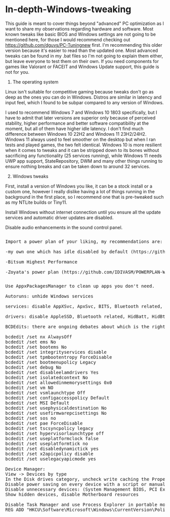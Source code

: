 # In-depth-Windows-tweaking

This guide is meant to cover things beyond "advanced" PC optimization as I want to share my observations regarding hardware and software. Most known tweaks like basic BIOS and Windows settings are not going to be mentioned here, for those I would recommend checking out https://github.com/dguvs/PC-Tuningnew first. I'm recommending this older version because it's easier to read than the updated one.
Most advanced tweaks can be found in my .bat files so I'm not going to explain them either, but leave everyone to test them on their own.
If you need components for games like Valorant or FACEIT and Windows Update support, this guide is not for you.


1. The operating system

Linux isn't suitable for competitive gaming because tweaks don't go as deep as the ones you can do in Windows. Distros are similar in latency and input feel, which I found to be subpar compared to any version of Windows.

I used to recommend Windows 7 and Windows 10 1803 specifically, but I have to admit that later versions are superior only because of perceived stability, higher performance and better software compatibility at the moment, but all of them have higher idle latency. I don't find much difference between Windows 10 22H2 and Windows 11 23H2/24H2.
Windows 11 always used to feel smoother on the desktop but when I ran tests and played games, the two felt identical.
Windows 10 is more resilient when it comes to tweaks and it can be stripped down to its bones without sacrificing any functionality (25 services running), while Windows 11 needs UWP app support, StateRepository, DWM and many other things running to ensure nothing breaks and can be taken down to around 32 services.


2. Windows tweaks

First, install a version of Windows you like, it can be a stock install or a custom one, however I really dislike having a lot of things running in the background in the first place,
so I recommend one that is pre-tweaked such as my NTLite builds or Tiny11.

Install Windows without internet connection until you ensure all the update services and automatic driver updates are disabled.

Disable audio enhancements in the sound control panel.
<pre>
<pre>
Import a power plan of your liking, my recommendations are:

-my own one which has idle disabled by default (https://github.com/Hyyote/files-/blob/main/Hyote.pow)

-Bitsum Highest Performance

-Zoyata's power plan (https://github.com/IDIVASM/POWERPLAN-WINDOWS-10-)
<pre>
<pre>
Use AppxPackagesManager to clean up apps you don't need.

Autoruns: unhide Windows services

services: disable AppXSvc, ApxSvc, BITS, Bluetooth related, FontCache, UDK related, WMI, Wpn services

drivers: disable AppleSSD, Bluetooth related, HidBatt, HidBth, Intel Serial IO related, Microsoft_Bluetooth, WacomPen

BCDEdits: there are ongoing debates about which is the right configuration for each version of Windows, but in my experience, the legacy settings provided the best results.

bcdedit /set nx AlwaysOff
bcdedit /set ems No
bcdedit /set bootems No
bcdedit /set integrityservices disable
bcdedit /set tpmbootentropy ForceDisable
bcdedit /set bootmenupolicy Legacy
bcdedit /set debug No
bcdedit /set disableelamdrivers Yes
bcdedit /set isolatedcontext No
bcdedit /set allowedinmemorysettings 0x0
bcdedit /set vm NO
bcdedit /set vsmlaunchtype Off
bcdedit /set configaccesspolicy Default
bcdedit /set MSI Default
bcdedit /set usephysicaldestination No
bcdedit /set usefirmwarepcisettings No
bcdedit /set sos no
bcdedit /set pae ForceDisable
bcdedit /set tscsyncpolicy legacy
bcdedit /set hypervisorlaunchtype off
bcdedit /set useplatformclock false
bcdedit /set useplatformtick no
bcdedit /set disabledynamictick yes
bcdedit /set x2apicpolicy disable
bcdedit /set uselegacyapicmode yes

Device Manager:
View -> Devices by type
In the Disk drives category, uncheck write caching the Properties -> Policies section
Disable power saving on every device with a script or manually, since it takes around one minute to do.
Disable unnecessary devices: (System Management BIOS, PCI Express Root Ports, ISA Bridge, PCI standard RAM Controller, generic software components, unused usb devices, generic pnp monitor)
Show hidden devices, disable Motherboard resources

Disable Task Manager and use Process Explorer in portable mode. SystemInformer (ProcessHacker) causes insane amounts of input lag.
REG ADD "HKCU\Software\Microsoft\Windows\CurrentVersion\Policies\System" /v "DisableTaskMgr" /t Reg_DWORD /d "1" /f 
